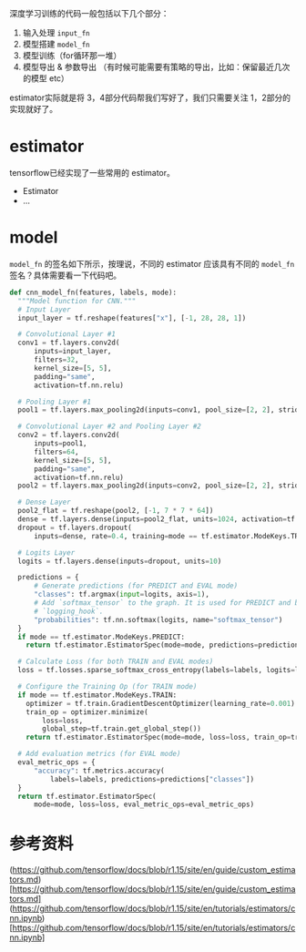 深度学习训练的代码一般包括以下几个部分：
1. 输入处理 `input_fn`
2. 模型搭建 `model_fn`
3. 模型训练（for循环那一堆）
4. 模型导出 & 参数导出 （有时候可能需要有策略的导出，比如：保留最近几次的模型 etc）

estimator实际就是将 3，4部分代码帮我们写好了，我们只需要关注 1，2部分的实现就好了。

# estimator
tensorflow已经实现了一些常用的 estimator。
* Estimator
* ...

# model
`model_fn` 的签名如下所示，按理说，不同的 estimator 应该具有不同的 `model_fn` 签名？具体需要看一下代码吧。
```python
def cnn_model_fn(features, labels, mode):
  """Model function for CNN."""
  # Input Layer
  input_layer = tf.reshape(features["x"], [-1, 28, 28, 1])

  # Convolutional Layer #1
  conv1 = tf.layers.conv2d(
      inputs=input_layer,
      filters=32,
      kernel_size=[5, 5],
      padding="same",
      activation=tf.nn.relu)

  # Pooling Layer #1
  pool1 = tf.layers.max_pooling2d(inputs=conv1, pool_size=[2, 2], strides=2)

  # Convolutional Layer #2 and Pooling Layer #2
  conv2 = tf.layers.conv2d(
      inputs=pool1,
      filters=64,
      kernel_size=[5, 5],
      padding="same",
      activation=tf.nn.relu)
  pool2 = tf.layers.max_pooling2d(inputs=conv2, pool_size=[2, 2], strides=2)

  # Dense Layer
  pool2_flat = tf.reshape(pool2, [-1, 7 * 7 * 64])
  dense = tf.layers.dense(inputs=pool2_flat, units=1024, activation=tf.nn.relu)
  dropout = tf.layers.dropout(
      inputs=dense, rate=0.4, training=mode == tf.estimator.ModeKeys.TRAIN)

  # Logits Layer
  logits = tf.layers.dense(inputs=dropout, units=10)

  predictions = {
      # Generate predictions (for PREDICT and EVAL mode)
      "classes": tf.argmax(input=logits, axis=1),
      # Add `softmax_tensor` to the graph. It is used for PREDICT and by the
      # `logging_hook`.
      "probabilities": tf.nn.softmax(logits, name="softmax_tensor")
  }
  if mode == tf.estimator.ModeKeys.PREDICT:
    return tf.estimator.EstimatorSpec(mode=mode, predictions=predictions)

  # Calculate Loss (for both TRAIN and EVAL modes)
  loss = tf.losses.sparse_softmax_cross_entropy(labels=labels, logits=logits)

  # Configure the Training Op (for TRAIN mode)
  if mode == tf.estimator.ModeKeys.TRAIN:
    optimizer = tf.train.GradientDescentOptimizer(learning_rate=0.001)
    train_op = optimizer.minimize(
        loss=loss,
        global_step=tf.train.get_global_step())
    return tf.estimator.EstimatorSpec(mode=mode, loss=loss, train_op=train_op)

  # Add evaluation metrics (for EVAL mode)
  eval_metric_ops = {
      "accuracy": tf.metrics.accuracy(
          labels=labels, predictions=predictions["classes"])
  }
  return tf.estimator.EstimatorSpec(
      mode=mode, loss=loss, eval_metric_ops=eval_metric_ops)
```

# 参考资料
(https://github.com/tensorflow/docs/blob/r1.15/site/en/guide/custom_estimators.md)[https://github.com/tensorflow/docs/blob/r1.15/site/en/guide/custom_estimators.md]
(https://github.com/tensorflow/docs/blob/r1.15/site/en/tutorials/estimators/cnn.ipynb)[https://github.com/tensorflow/docs/blob/r1.15/site/en/tutorials/estimators/cnn.ipynb]
